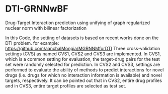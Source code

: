 # DTI-GRNNwBF
Drug-Target Interaction prediction using unifying of graph regularized nuclear norm with bilinear factorization

In this Code, the setting of datasets is based on recent works done on the DTI problem. for example: https://github.com/aanchalMongia/MGRNNMforDTI
Three cross-validation settings (CVS) as named CVS1, CVS2 and CVS3 are implemented. 
In CVS1, which is a common setting for evaluation, the target-drug pairs for the test set were randomly selected for prediction. 
In CVS2 and CVS3, settings are performed to evaluate the ability of methods to predict interactions for novel drugs 
(i.e. drugs for which no interaction information is available) and novel targets, respectively.
It can be pointed out that in CVS2, entire drug profiles and in CVS3, entire target profiles are selected as test set.
